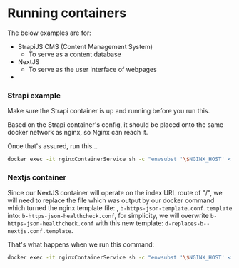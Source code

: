 # Running containers

The below examples are for:

- StrapiJS CMS (Content Management System)
  - To serve as a content database
- NextJS
  - To serve as the user interface of webpages
-

### Strapi example

Make sure the Strapi container is up and running before you run this.

Based on the Strapi container's config, it should be placed onto the same docker network as nginx, so Nginx can reach it.

Once that's assured, run this...

```bash
docker exec -it nginxContainerService sh -c "envsubst '\$NGINX_HOST' < /etc/nginx/templates/c-strapi.conf.template > /etc/nginx/conf.d/c-https-strapi-subdomain.conf" && docker restart nginxContainerService
```

### Nextjs container

Since our NextJS container will operate on the index URL route of "/", we will need to replace the file which was output by our docker command which turned the nginx template file: , `b-https-json-template.conf.template` into: `b-https-json-healthcheck.conf`, for simplicity, we will overwrite `b-https-json-healthcheck.conf` with this new template: `d-replaces-b--nextjs.conf.template`.

That's what happens when we run this command:

```bash
docker exec -it nginxContainerService sh -c "envsubst '\$NGINX_HOST' < /etc/nginx/templates/d-replaces-b--nextjs.conf.template > /etc/nginx/conf.d/b-https-json-healthcheck.conf" && docker restart nginxContainerService

```
